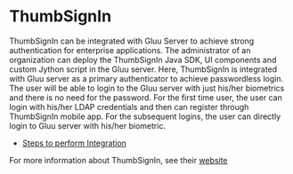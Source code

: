 # ThumbSignIn

ThumbSignIn can be integrated with Gluu Server to achieve strong authentication for enterprise applications. The administrator of an organization can deploy the ThumbSignIn Java SDK, UI components and custom Jython script in the Gluu server.  Here, ThumbSignIn is integrated with Gluu server as a primary authenticator to achieve passwordless login. The user will be able to login to the Gluu server with just his/her biometrics and there is no need for the password.  For the first time user, the user can login with his/her LDAP credentials and then can register through ThumbSignIn mobile app. For the subsequent logins, the user can directly login to Gluu server with his/her biometric.  

- [Steps to perform Integration](https://thumbsignin.com/download/thumbsigninGluuIntegrationDoc)

For more information about ThumbSignIn, see their [website](http://thumbsignin.com)
